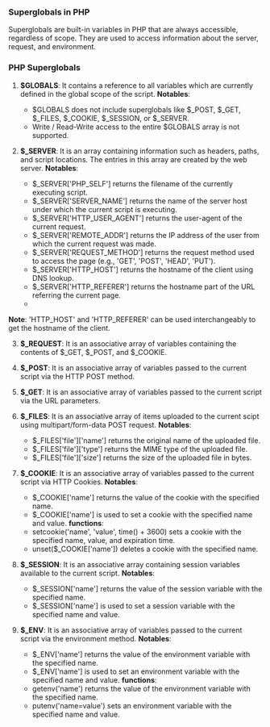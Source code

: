 ### Superglobals in PHP

Superglobals are built-in variables in PHP that are always accessible, regardless of scope. They are used to access information about the server, request, and environment. 

### PHP Superglobals

1. **$GLOBALS**: It contains a reference to all variables which are currently defined in the global scope of the script.
**Notables**:
    - $GLOBALS does not include superglobals like $_POST, $_GET, $_FILES, $_COOKIE, $_SESSION, or $_SERVER.
    - Write / Read-Write access to the entire $GLOBALS array is not supported.

2. **$_SERVER**: It is an array containing information such as headers, paths, and script locations. The entries in this array are created by the web server.
**Notables**:
    - $_SERVER['PHP_SELF'] returns the filename of the currently executing script.
    - $_SERVER['SERVER_NAME'] returns the name of the server host under which the current script is executing.
    - $_SERVER['HTTP_USER_AGENT'] returns the user-agent of the current request.
    - $_SERVER['REMOTE_ADDR'] returns the IP address of the user from which the current request was made.
    - $_SERVER['REQUEST_METHOD'] returns the request method used to access the page (e.g., 'GET', 'POST', 'HEAD', 'PUT').
    - $_SERVER['HTTP_HOST'] returns the hostname of the client using DNS lookup.
    - $_SERVER['HTTP_REFERER'] returns the hostname part of the URL referring the current page.
    - 
**Note**: 'HTTP_HOST' and 'HTTP_REFERER' can be used interchangeably to get the hostname of the client.

3. **$_REQUEST**: It is an associative array of variables containing the contents of $_GET, $_POST, and $_COOKIE.

4. **$_POST**: It is an associative array of variables passed to the current script via the HTTP POST method.

5. **$_GET**: It is an associative array of variables passed to the current script via the URL parameters.

6. **$_FILES**: It is an associative array of items uploaded to the current scipt using multipart/form-data POST request.
**Notables**:
    - $_FILES['file']['name'] returns the original name of the uploaded file.
    - $_FILES['file']['type'] returns the MIME type of the uploaded file.
    - $_FILES['file']['size'] returns the size of the uploaded file in bytes.
  
7. **$_COOKIE**: It is an associative array of variables passed to the current script via HTTP Cookies.
**Notables**:
    - $_COOKIE['name'] returns the value of the cookie with the specified name.
    - $_COOKIE['name'] is used to set a cookie with the specified name and value.
**functions**:
    - setcookie('name', 'value', time() + 3600) sets a cookie with the specified name, value, and expiration time.
    - unset($_COOKIE['name']) deletes a cookie with the specified name.

8. **$_SESSION**: It is an associative array containing session variables available to the current script.
**Notables**:
    - $_SESSION['name'] returns the value of the session variable with the specified name.
    - $_SESSION['name'] is used to set a session variable with the specified name and value.

9. **$_ENV**: It is an associative array of variables passed to the current script via the environment method.
**Notables**:
    - $_ENV['name'] returns the value of the environment variable with the specified name.
    - $_ENV['name'] is used to set an environment variable with the specified name and value.
**functions**:
    - getenv('name') returns the value of the environment variable with the specified name.
    - putenv('name=value') sets an environment variable with the specified name and value.
